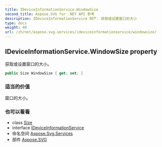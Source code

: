 ```yaml
---
title: IDeviceInformationService.WindowSize
second_title: Aspose.SVG for .NET API 参考
description: IDeviceInformationService 财产. 获取或设置窗口的大小
type: docs
weight: 40
url: /zh/net/aspose.svg.services/ideviceinformationservice/windowsize/
---
```

## IDeviceInformationService.WindowSize property

获取或设置窗口的大小。

```csharp
public Size WindowSize { get; set; }
```

### 适当的价值

窗口的大小。

### 也可以看看

* class [Size](../../../aspose.svg.drawing/size/)
* interface [IDeviceInformationService](../)
* 命名空间 [Aspose.Svg.Services](../../ideviceinformationservice/)
* 部件 [Aspose.SVG](../../../)


